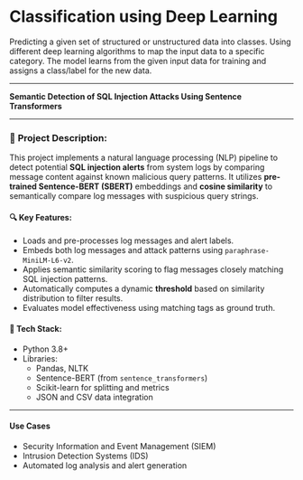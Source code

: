 # Classification using Deep Learning
Predicting a given set of structured or unstructured data into classes.
Using different deep learning algorithms to map the input data to a specific category. The model learns from the given input data for training and assigns a class/label for the new data.


---

**Semantic Detection of SQL Injection Attacks Using Sentence Transformers**

---

### 📝 **Project Description:**

This project implements a natural language processing (NLP) pipeline to detect potential **SQL injection alerts** from system logs by comparing message content against known malicious query patterns. It utilizes **pre-trained Sentence-BERT (SBERT)** embeddings and **cosine similarity** to semantically compare log messages with suspicious query strings.

#### 🔍 Key Features:

* Loads and pre-processes log messages and alert labels.
* Embeds both log messages and attack patterns using `paraphrase-MiniLM-L6-v2`.
* Applies semantic similarity scoring to flag messages closely matching SQL injection patterns.
* Automatically computes a dynamic **threshold** based on similarity distribution to filter results.
* Evaluates model effectiveness using matching tags as ground truth.

#### 🚀 Tech Stack:

* Python 3.8+
* Libraries:
    * Pandas, NLTK
    * Sentence-BERT (from `sentence_transformers`)
    * Scikit-learn for splitting and metrics
    * JSON and CSV data integration

---
#### Use Cases

* Security Information and Event Management (SIEM)
* Intrusion Detection Systems (IDS)
* Automated log analysis and alert generation

